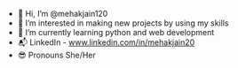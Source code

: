 - 👋 Hi, I’m @mehakjain120
- 👀 I’m interested in making new projects by using my skills
- 🌱 I’m currently learning python and web development 
- 📬 LinkedIn - www.linkedin.com/in/mehakjain20
- 😎 Pronouns She/Her 
<!---
mehakjain120/mehakjain120 is a ✨ special ✨ repository because its `README.md` (this file) appears on your GitHub profile.
You can click the Preview link to take a look at your changes.
--->
